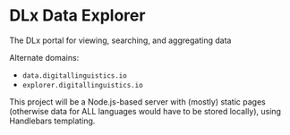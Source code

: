 # DLx Data Explorer

The DLx portal for viewing, searching, and aggregating data

Alternate domains:
* `data.digitallinguistics.io`
* `explorer.digitallinguistics.io`

This project will be a Node.js-based server with (mostly) static pages (otherwise data for ALL languages would have to be stored locally), using Handlebars templating.
